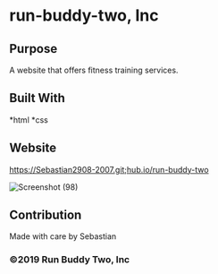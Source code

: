 # run-buddy-two, Inc


## Purpose
A website that offers fitness training services.


## Built With
*html
*css

## Website
https://Sebastian2908-2007.git;hub.io/run-buddy-two

![Screenshot (98)](https://user-images.githubusercontent.com/77297220/137243674-ba417ba5-be9d-4670-868d-665657d50848.png)

## Contribution
 Made with care by Sebastian
 
 ### ©️2019 Run Buddy Two, Inc
